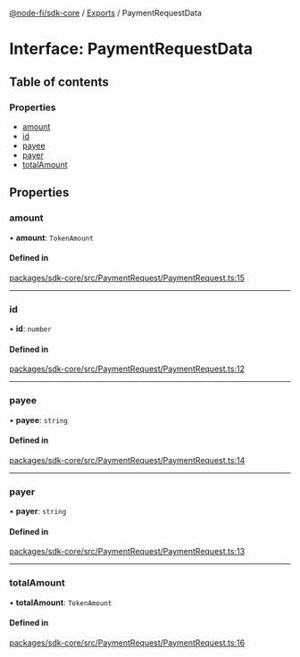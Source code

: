 [@node-fi/sdk-core](../README.md) / [Exports](../modules.md) / PaymentRequestData

# Interface: PaymentRequestData

## Table of contents

### Properties

- [amount](PaymentRequestData.md#amount)
- [id](PaymentRequestData.md#id)
- [payee](PaymentRequestData.md#payee)
- [payer](PaymentRequestData.md#payer)
- [totalAmount](PaymentRequestData.md#totalamount)

## Properties

### amount

• **amount**: `TokenAmount`

#### Defined in

[packages/sdk-core/src/PaymentRequest/PaymentRequest.ts:15](https://github.com/Node-Fi/sdk/blob/eb73fa4/packages/sdk-core/src/PaymentRequest/PaymentRequest.ts#L15)

___

### id

• **id**: `number`

#### Defined in

[packages/sdk-core/src/PaymentRequest/PaymentRequest.ts:12](https://github.com/Node-Fi/sdk/blob/eb73fa4/packages/sdk-core/src/PaymentRequest/PaymentRequest.ts#L12)

___

### payee

• **payee**: `string`

#### Defined in

[packages/sdk-core/src/PaymentRequest/PaymentRequest.ts:14](https://github.com/Node-Fi/sdk/blob/eb73fa4/packages/sdk-core/src/PaymentRequest/PaymentRequest.ts#L14)

___

### payer

• **payer**: `string`

#### Defined in

[packages/sdk-core/src/PaymentRequest/PaymentRequest.ts:13](https://github.com/Node-Fi/sdk/blob/eb73fa4/packages/sdk-core/src/PaymentRequest/PaymentRequest.ts#L13)

___

### totalAmount

• **totalAmount**: `TokenAmount`

#### Defined in

[packages/sdk-core/src/PaymentRequest/PaymentRequest.ts:16](https://github.com/Node-Fi/sdk/blob/eb73fa4/packages/sdk-core/src/PaymentRequest/PaymentRequest.ts#L16)
